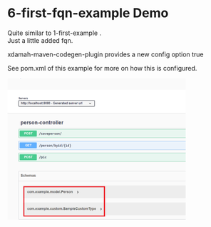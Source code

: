 # 6-first-fqn-example Demo #

Quite similar to 1-first-example  .   
Just a little added fqn.   

xdamah-maven-codegen-plugin provides a new config option 
<fqn>true</fqn>   

See pom.xml of this example for more on how this is configured.   

<img src="imgs/fqn.png" alt="fqn" width="400"/>  





